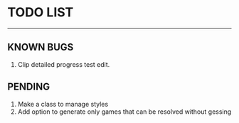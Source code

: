 # TODO LIST
-------------------------------------------------------------------------
## KNOWN BUGS
1. Clip detailed progress test edit.

## PENDING
1. Make a class to manage styles
2. Add option to generate only games that can be resolved without gessing
